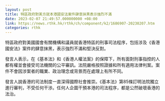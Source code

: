 ```yaml
---
layout: post
title: 特區政府對美方就本港國安法案件肆意抹黑表示強烈不滿
date: 2023-02-07 21:49:57.000000000 +08:00
link: https://news.rthk.hk/rthk/ch/component/k2/1686907-20230207.htm
categories: rthk
---
```


特區政府對美國國會有關機構和議員就香港特區的刑事司法程序，包括涉及《香港國安法》案件的肆意抹黑，表示強烈不滿和堅決反對。
 
發言人表示，在《基本法》和《香港人權法案》的保障下，所有面對刑事指控的人都有權並會接受司法機關的公平審訊。法院嚴格按照證據和所有適用法律判案。案件不會因涉案者的職業、政治理念或背景而在處理上有所不同。
 
發言人說香港的司法制度一直深得國際社會推崇。《基本法》第85條訂明法院獨立進行審判，不受任何干涉。任何人企圖干預本港的司法程序，都是公然破壞香港的法治。
